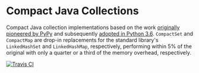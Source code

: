 # Compact Java Collections

Compact Java collection implementations based on the work
[originally pioneered by PyPy](https://morepypy.blogspot.co.uk/2015/01/faster-more-memory-efficient-and-more.html)
and subsequently [adopted in Python 3.6](https://docs.python.org/3.6/whatsnew/3.6.html#whatsnew36-compactdict).
`CompactSet` and `CompactMap` are drop-in replacements for the standard
library's `LinkedHashSet` and `LinkedHashMap`, respectively, performing
within 5% of the original with only a quarter or a third of the memory
overhead, respectively.

[![Travis CI](https://travis-ci.org/alicep-org/collect.svg?branch=master)](https://travis-ci.org/alicep-org/collect)
